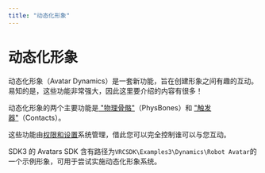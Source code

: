 ```yaml
---
title: "动态化形象"
---
```


# 动态化形象

动态化形象（Avatar Dynamics）是一套新功能，旨在创建形象之间有趣的互动。易知的是，这些功能非常强大，因此这里要介绍的内容有很多！

动态化形象的两个主要功能是[ "物理骨骼"](/creators.vrchat.com/avatars/avatar-dynamics/physbones)（PhysBones）和 ["触发器"](/creators.vrchat.com/avatars/avatar-dynamics/contacts)（Contacts）。

这些功能由[权限和设置](/docs.vrchat.com/SYSTEM/permissions-and-settings)系统管理，借此您可以完全控制谁可以与您互动。

SDK3 的 Avatars SDK 含有路径为`VRCSDK\Examples3\Dynamics\Robot Avatar`的一个示例形象，可用于尝试实施动态化形象系统。
